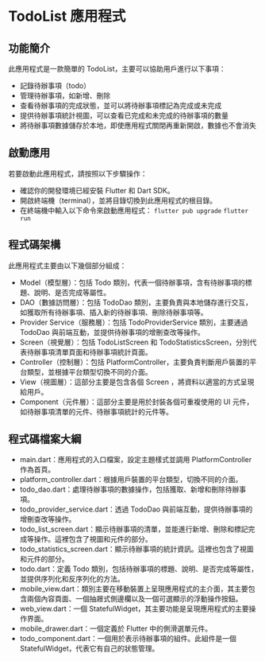 # TodoList 應用程式
## 功能簡介
此應用程式是一款簡單的 TodoList，主要可以協助用戶進行以下事項：
* 記錄待辦事項（todo）
* 管理待辦事項，如新增、刪除
* 查看待辦事項的完成狀態，並可以將待辦事項標記為完成或未完成
* 提供待辦事項統計視圖，可以查看已完成和未完成的待辦事項的數量
* 將待辦事項數據儲存於本地，即使應用程式關閉再重新開啟，數據也不會消失

## 啟動應用
若要啟動此應用程式，請按照以下步驟操作：

* 確認你的開發環境已經安裝 Flutter 和 Dart SDK。
* 開啟終端機（terminal），並將目錄切換到此應用程式的根目錄。
* 在終端機中輸入以下命令來啟動應用程式：
`flutter pub upgrade`
`flutter run`

## 程式碼架構
此應用程式主要由以下幾個部分組成：

* Model（模型層）：包括 Todo 類別，代表一個待辦事項，含有待辦事項的標題、說明、是否完成等屬性。
* DAO（數據訪問層）：包括 TodoDao 類別，主要負責與本地儲存進行交互，如獲取所有待辦事項、插入新的待辦事項、刪除待辦事項等。
* Provider Service（服務層）：包括 TodoProviderService 類別，主要通過 TodoDao 與前端互動，並提供待辦事項的增刪查改等操作。
* Screen（視覺層）：包括 TodoListScreen 和 TodoStatisticsScreen，分別代表待辦事項清單頁面和待辦事項統計頁面。
* Controller（控制層）：包括 PlatformController，主要負責判斷用戶裝置的平台類型，並根據平台類型切換不同的介面。
* View（視圖層）：這部分主要是包含各個 Screen ，將資料以適當的方式呈現給用戶。
* Component（元件層）：這部分主要是用於封裝各個可重複使用的 UI 元件，如待辦事項清單的元件、待辦事項統計的元件等。

## 程式碼檔案大綱
* main.dart：應用程式的入口檔案，設定主題樣式並調用 PlatformController 作為首頁。
* platform_controller.dart：根據用戶裝置的平台類型，切換不同的介面。
* todo_dao.dart：處理待辦事項的數據操作，包括獲取、新增和刪除待辦事項。
* todo_provider_service.dart：透過 TodoDao 與前端互動，提供待辦事項的增刪查改等操作。
* todo_list_screen.dart：顯示待辦事項的清單，並能進行新增、刪除和標記完成等操作。這裡包含了視圖和元件的部分。
* todo_statistics_screen.dart：顯示待辦事項的統計資訊。這裡也包含了視圖和元件的部分。
* todo.dart：定義 Todo 類別，包括待辦事項的標題、說明、是否完成等屬性，並提供序列化和反序列化的方法。
* mobile_view.dart：類別主要在移動裝置上呈現應用程式的主介面，其主要包含兩個內容頁面、一個抽屜式側邊欄以及一個可選顯示的浮動操作按鈕。
* web_view.dart：一個 StatefulWidget，其主要功能是呈現應用程式的主要操作界面。
* mobile_drawer.dart：一個定義於 Flutter 中的側滑選單元件。
* todo_component.dart：一個用於表示待辦事項的組件。此組件是一個 StatefulWidget，代表它有自己的狀態管理。
